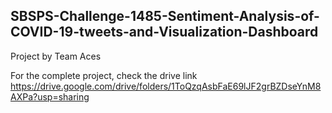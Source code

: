 ## SBSPS-Challenge-1485-Sentiment-Analysis-of-COVID-19-tweets-and-Visualization-Dashboard
Project by Team Aces

For the complete project, check the drive link
https://drive.google.com/drive/folders/1ToQzqAsbFaE69lJF2grBZDseYnM8AXPa?usp=sharing
